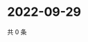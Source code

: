 # 2022-09-29

共 0 条

<!-- BEGIN WEIBO -->
<!-- 最后更新时间 Thu Sep 29 2022 23:20:30 GMT+0800 (China Standard Time) -->

<!-- END WEIBO -->
